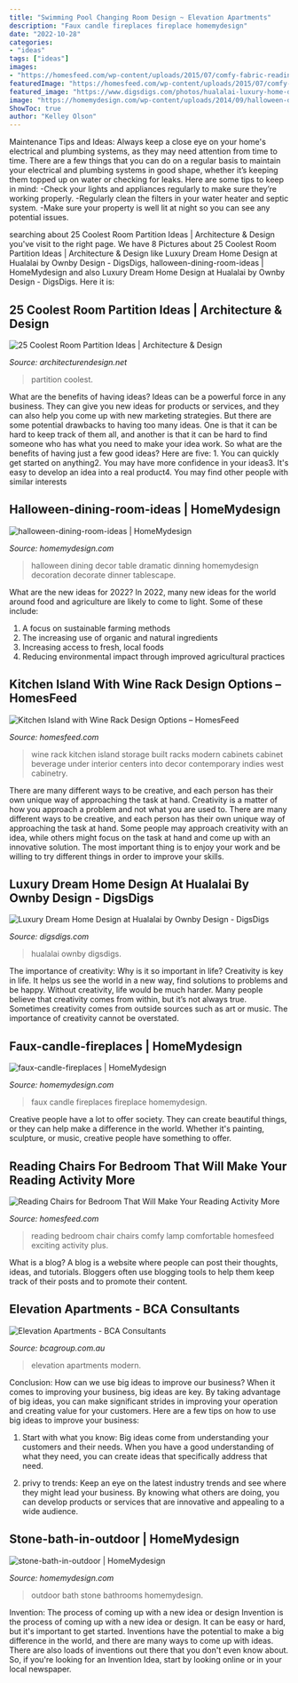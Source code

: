 ```yaml
---
title: "Swimming Pool Changing Room Design ~ Elevation Apartments"
description: "Faux candle fireplaces fireplace homemydesign"
date: "2022-10-28"
categories:
- "ideas"
tags: ["ideas"]
images:
- "https://homesfeed.com/wp-content/uploads/2015/07/comfy-fabric-reading-chair-for-bedroom-with-cushions-and-standing-lamp-behind-plus-cabinets-and-vases-plus-wooden-floor.jpg"
featuredImage: "https://homesfeed.com/wp-content/uploads/2015/07/comfy-fabric-reading-chair-for-bedroom-with-cushions-and-standing-lamp-behind-plus-cabinets-and-vases-plus-wooden-floor.jpg"
featured_image: "https://www.digsdigs.com/photos/hualalai-luxury-home-design-great-home-at-evening.jpg"
image: "https://homemydesign.com/wp-content/uploads/2014/09/halloween-dining-room-ideas.jpg"
ShowToc: true
author: "Kelley Olson"
---
```



Maintenance Tips and Ideas: Always keep a close eye on your home's electrical and plumbing systems, as they may need attention from time to time.
There are a few things that you can do on a regular basis to maintain your electrical and plumbing systems in good shape, whether it’s keeping them topped up on water or checking for leaks. Here are some tips to keep in mind:
-Check your lights and appliances regularly to make sure they’re working properly.
-Regularly clean the filters in your water heater and septic system.
-Make sure your property is well lit at night so you can see any potential issues.

	

		
searching about 25 Coolest Room Partition Ideas | Architecture &amp; Design you've visit to the right page. We have 8 Pictures about 25 Coolest Room Partition Ideas | Architecture &amp; Design like Luxury Dream Home Design at Hualalai by Ownby Design - DigsDigs, halloween-dining-room-ideas | HomeMydesign and also Luxury Dream Home Design at Hualalai by Ownby Design - DigsDigs. Here it is:
		
    
## 25 Coolest Room Partition Ideas | Architecture &amp; Design

<img loading=lazy src="http://cdn.architecturendesign.net/wp-content/uploads/2014/08/753.jpg" onerror="this.onerror=null;this.src='https://tse1.mm.bing.net/th?id=OIP.vY66Fsip9dzeE_fMcrXXUQHaLK&amp;pid=15.1';" alt="25 Coolest Room Partition Ideas | Architecture &amp; Design">

_Source: architecturendesign.net_

>partition coolest. 

	

What are the benefits of having ideas?
Ideas can be a powerful force in any business. They can give you new ideas for products or services, and they can also help you come up with new marketing strategies. But there are some potential drawbacks to having too many ideas. One is that it can be hard to keep track of them all, and another is that it can be hard to find someone who has what you need to make your idea work. So what are the benefits of having just a few good ideas? Here are five: 1. You can quickly get started on anything2. You may have more confidence in your ideas3. It's easy to develop an idea into a real product4. You may find other people with similar interests
    
## Halloween-dining-room-ideas | HomeMydesign

<img loading=lazy src="https://homemydesign.com/wp-content/uploads/2014/09/halloween-dining-room-ideas.jpg" onerror="this.onerror=null;this.src='https://tse3.mm.bing.net/th?id=OIP.l0Y1nJPYK8sw92XpGkFMBQHaLH&amp;pid=15.1';" alt="halloween-dining-room-ideas | HomeMydesign">

_Source: homemydesign.com_

>halloween dining decor table dramatic dinning homemydesign decoration decorate dinner tablescape. 

	

What are the new ideas for 2022?
In 2022, many new ideas for the world around food and agriculture are likely to come to light. Some of these include: 
1. A focus on sustainable farming methods 
2. The increasing use of organic and natural ingredients 
3. Increasing access to fresh, local foods 
4. Reducing environmental impact through improved agricultural practices 

    
## Kitchen Island With Wine Rack Design Options – HomesFeed

<img loading=lazy src="https://homesfeed.com/wp-content/uploads/2015/12/Kitchen-island-with-under-wine-rack-made-of-solid-wood-unique-rattan-barstool-idea-with-black-brushed-metal-.jpg" onerror="this.onerror=null;this.src='https://tse4.mm.bing.net/th?id=OIP.8g3sQ75OYBYH8DZsGV4SygHaLG&amp;pid=15.1';" alt="Kitchen Island with Wine Rack Design Options – HomesFeed">

_Source: homesfeed.com_

>wine rack kitchen island storage built racks modern cabinets cabinet beverage under interior centers into decor contemporary indies west cabinetry. 

	

There are many different ways to be creative, and each person has their own unique way of approaching the task at hand.
Creativity is a matter of how you approach a problem and not what you are used to. There are many different ways to be creative, and each person has their own unique way of approaching the task at hand. Some people may approach creativity with an idea, while others might focus on the task at hand and come up with an innovative solution. The most important thing is to enjoy your work and be willing to try different things in order to improve your skills.

    
## Luxury Dream Home Design At Hualalai By Ownby Design - DigsDigs

<img loading=lazy src="https://www.digsdigs.com/photos/hualalai-luxury-home-design-great-home-at-evening.jpg" onerror="this.onerror=null;this.src='https://tse2.mm.bing.net/th?id=OIP.x1OGpEdAyk96fxP8UNhVuwAAAA&amp;pid=15.1';" alt="Luxury Dream Home Design at Hualalai by Ownby Design - DigsDigs">

_Source: digsdigs.com_

>hualalai ownby digsdigs. 

	

The importance of creativity: Why is it so important in life?
Creativity is key in life. It helps us see the world in a new way, find solutions to problems and be happy. Without creativity, life would be much harder. Many people believe that creativity comes from within, but it’s not always true. Sometimes creativity comes from outside sources such as art or music. The importance of creativity cannot be overstated.

    
## Faux-candle-fireplaces | HomeMydesign

<img loading=lazy src="https://homemydesign.com/wp-content/uploads/2015/04/faux-candle-fireplaces.jpg" onerror="this.onerror=null;this.src='https://tse2.mm.bing.net/th?id=OIP.t2dX-xDqI6wB0Ezx93oz7QHaJf&amp;pid=15.1';" alt="faux-candle-fireplaces | HomeMydesign">

_Source: homemydesign.com_

>faux candle fireplaces fireplace homemydesign. 

	

Creative people have a lot to offer society. They can create beautiful things, or they can help make a difference in the world. Whether it's painting, sculpture, or music, creative people have something to offer.

    
## Reading Chairs For Bedroom That Will Make Your Reading Activity More

<img loading=lazy src="https://homesfeed.com/wp-content/uploads/2015/07/comfy-fabric-reading-chair-for-bedroom-with-cushions-and-standing-lamp-behind-plus-cabinets-and-vases-plus-wooden-floor.jpg" onerror="this.onerror=null;this.src='https://tse4.mm.bing.net/th?id=OIP.m6ZpfrEGHsQHysNnI_umPAHaLI&amp;pid=15.1';" alt="Reading Chairs for Bedroom That Will Make Your Reading Activity More">

_Source: homesfeed.com_

>reading bedroom chair chairs comfy lamp comfortable homesfeed exciting activity plus. 

	

What is a blog?
A blog is a website where people can post their thoughts, ideas, and tutorials. Bloggers often use blogging tools to help them keep track of their posts and to promote their content.

    
## Elevation Apartments - BCA Consultants

<img loading=lazy src="http://www.bcagroup.com.au/images/projects/elevation_apts/P4130010.jpg" onerror="this.onerror=null;this.src='https://tse4.mm.bing.net/th?id=OIP.M9Alo7A-slrCZxbxVOTfBgHaJ4&amp;pid=15.1';" alt="Elevation Apartments - BCA Consultants">

_Source: bcagroup.com.au_

>elevation apartments modern. 

	

Conclusion: How can we use big ideas to improve our business?
When it comes to improving your business, big ideas are key. By taking advantage of big ideas, you can make significant strides in improving your operation and creating value for your customers. Here are a few tips on how to use big ideas to improve your business:
1. Start with what you know: Big ideas come from understanding your customers and their needs. When you have a good understanding of what they need, you can create ideas that specifically address that need.

2. privy to trends: Keep an eye on the latest industry trends and see where they might lead your business. By knowing what others are doing, you can develop products or services that are innovative and appealing to a wide audience.


    
## Stone-bath-in-outdoor | HomeMydesign

<img loading=lazy src="https://homemydesign.com/wp-content/uploads/2013/07/stone-bath-in-outdoor.jpg" onerror="this.onerror=null;this.src='https://tse3.mm.bing.net/th?id=OIP.6wYIkai7hIEi0Ol8cHmZAwHaLJ&amp;pid=15.1';" alt="stone-bath-in-outdoor | HomeMydesign">

_Source: homemydesign.com_

>outdoor bath stone bathrooms homemydesign. 

	

Invention: The process of coming up with a new idea or design
Invention is the process of coming up with a new idea or design. It can be easy or hard, but it's important to get started. Inventions have the potential to make a big difference in the world, and there are many ways to come up with ideas. There are also loads of inventions out there that you don't even know about. So, if you're looking for an Invention Idea, start by looking online or in your local newspaper.

